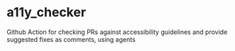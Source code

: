 # a11y_checker
Github Action for checking PRs against accessibility guidelines and provide suggested fixes as comments, using agents
